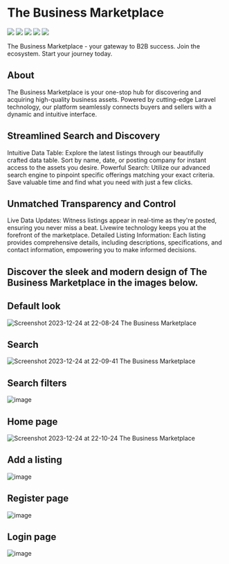# The Business Marketplace

<img src="https://img.shields.io/badge/PHP 🐘 -CA4245"> <img src="https://img.shields.io/badge/Laravel -CA4245"> <img src="https://img.shields.io/badge/Livewire -CA4245"> <img src="https://img.shields.io/badge/AlpineJS -CA4245"> <img src="https://img.shields.io/badge/TailwindCSS -CA4245">

The Business Marketplace - your gateway to B2B success. Join the ecosystem. Start your journey today. 

## About

The Business Marketplace is your one-stop hub for discovering and acquiring high-quality business assets. Powered by cutting-edge Laravel technology, our platform seamlessly connects buyers and sellers with a dynamic and intuitive interface.

## Streamlined Search and Discovery

Intuitive Data Table: Explore the latest listings through our beautifully crafted data table. Sort by name, date, or posting company for instant access to the assets you desire.
Powerful Search: Utilize our advanced search engine to pinpoint specific offerings matching your exact criteria. Save valuable time and find what you need with just a few clicks.

## Unmatched Transparency and Control

Live Data Updates: Witness listings appear in real-time as they're posted, ensuring you never miss a beat. Livewire technology keeps you at the forefront of the marketplace.
Detailed Listing Information: Each listing provides comprehensive details, including descriptions, specifications, and contact information, empowering you to make informed decisions.

## Discover the sleek and modern design of The Business Marketplace in the images below.

<h2>Default look</h2>

![Screenshot 2023-12-24 at 22-08-24 The Business Marketplace](https://github.com/retr080s/The-Business-Marketplace/assets/84463361/873a7dd5-eccd-4f64-8283-aafbe3d80563)


<h2>Search</h2>

![Screenshot 2023-12-24 at 22-09-41 The Business Marketplace](https://github.com/retr080s/The-Business-Marketplace/assets/84463361/2968a536-f2a5-47d1-ac29-8a0ad2bc940b)

<h2>Search filters</h2>

![image](https://github.com/retr080s/The-Business-Marketplace/assets/84463361/eb4162c6-6238-4135-a2aa-e23eae5e8a2e)

<h2>Home page</h2>

![Screenshot 2023-12-24 at 22-10-24 The Business Marketplace](https://github.com/retr080s/The-Business-Marketplace/assets/84463361/12e5fb4c-e2d8-4e0f-bd53-68d555d61b3c)

<h2>Add a listing</h2>

![image](https://github.com/retr080s/The-Business-Marketplace/assets/84463361/17fb51d1-390d-4d40-8062-cbdab53ba71f)

<h2>Register page</h2>

![image](https://github.com/retr080s/The-Business-Marketplace/assets/84463361/16951083-5184-46e5-a6e4-24152847e390)

<h2>Login page</h2>

![image](https://github.com/retr080s/The-Business-Marketplace/assets/84463361/0b06fc70-e866-4645-86af-ea8d8e1fb2c6)



